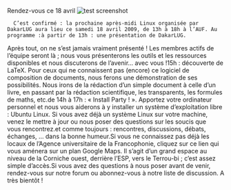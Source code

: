 
 Rendez-vous ce 18 avril
![test screenshot](image "")
    
      C’est confirmé : la prochaine après-midi Linux organisée par DakarLUG aura lieu ce samedi 18 avril 2009, de 13h à 18h à l’AUF. Au programme :à partir de 13h : une présentation de DakarLUG.
Après tout, on ne s’est jamais vraiment présenté ! Les membres actifs
de l’équipe seront là ; nous vous présenterons les outils et les
ressources disponibles et nous discuterons de l’avenir… avec vous !15h : découverte de LaTeX. Pour ceux qui ne
connaissent pas (encore) ce logiciel de composition de documents, nous
ferons une démonstration de ses possibilités. Nous irons de la
rédaction d’un simple document à celle d’un livre, en passant par la
rédaction scientifique, les transparents, les formules de maths, etc.de 14h à 17h : « Install Party ! ». Apportez votre
ordinateur personnel et nous vous aiderons à y installer un système
d’exploitation libre : Ubuntu Linux. Si vous avez déjà un système Linux
sur votre machine, venez le mettre à jour ou nous poser des questions
sur les soucis que vous rencontrez.et comme toujours : rencontres, discussions, débats, échanges, … dans la bonne humeur.Si vous ne connaissez pas déjà les locaux de l’Agence universitaire de la Francophonie, cliquez sur ce lien qui vous aménera sur un plan Google Maps. Il s’agit d’un grand espace au niveau de la Corniche ouest, derrière l’ESP, vers le Terrou-bi ; c’est assez simple d’accès.Si vous avez des questions à nous poser avant de venir, rendez-vous sur notre forum ou abonnez-vous à notre liste de discussion. A très bientôt !
    
    
    



    



    



    



    



    



 
    
     